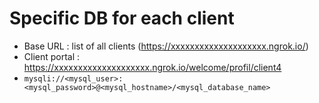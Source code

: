 # Specific DB for each client

- Base URL : list of all clients (https://xxxxxxxxxxxxxxxxxxxx.ngrok.io/)
- Client portal : https://xxxxxxxxxxxxxxxxxxxx.ngrok.io/welcome/profil/client4
- `mysqli://<mysql_user>:<mysql_password>@<mysql_hostname>/<mysql_database_name>`